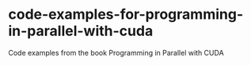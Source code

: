 # code-examples-for-programming-in-parallel-with-cuda
Code examples from the book Programming in Parallel with CUDA

